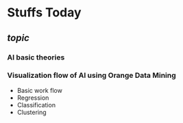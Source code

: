 # **Stuffs Today**
## *topic*
### AI basic theories
### Visualization flow of AI using Orange Data Mining
- Basic work flow
- Regression
- Classification
- Clustering